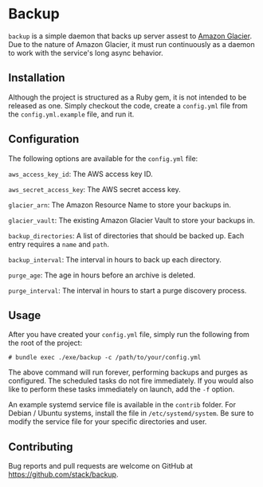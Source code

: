 # Backup

`backup` is a simple daemon that backs up server assest to [Amazon Glacier](https://aws.amazon.com/glacier/). Due to the nature of Amazon Glacier, it must run continuously as a daemon to work with the service's long async behavior.

## Installation

Although the project is structured as a Ruby gem, it is not intended to be released as one. Simply checkout the code, create a `config.yml` file from the `config.yml.example` file, and run it.

## Configuration

The following options are available for the `config.yml` file:

`aws_access_key_id`: The AWS access key ID.

`aws_secret_access_key`: The AWS secret access key.

`glacier_arn`: The Amazon Resource Name to store your backups in.

`glacier_vault`: The existing Amazon Glacier Vault to store your backups in.

`backup_directories`: A list of directories that should be backed up. Each entry requires a `name` and `path`.

`backup_interval`: The interval in hours to back up each directory.

`purge_age`: The age in hours before an archive is deleted.

`purge_interval`: The interval in hours to start a purge discovery process.

## Usage

After you have created your `config.yml` file, simply run the following from the root of the project:

    # bundle exec ./exe/backup -c /path/to/your/config.yml

The above command will run forever, performing backups and purges as configured. The scheduled tasks do not fire immediately. If you would also like to perform these tasks immediately on launch, add the `-f` option.

An example systemd service file is available in the `contrib` folder. For Debian / Ubuntu systems, install the file in `/etc/systemd/system`. Be sure to modify the service file for your specific directories and user.

## Contributing

Bug reports and pull requests are welcome on GitHub at https://github.com/stack/backup.
